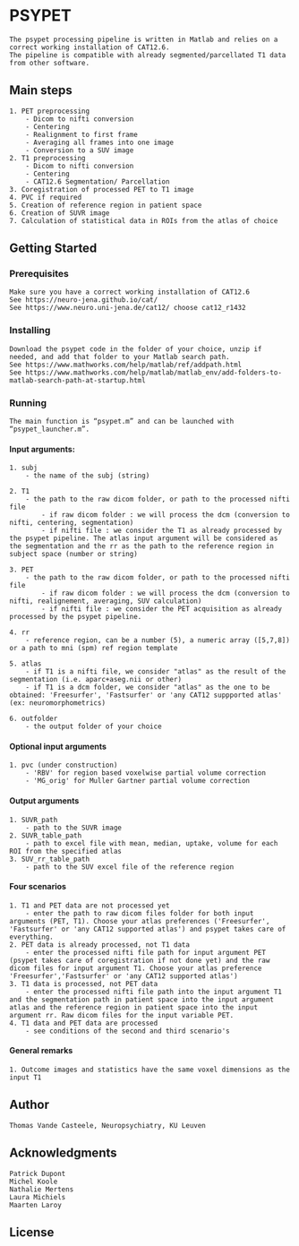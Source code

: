 # PSYPET

	The psypet processing pipeline is written in Matlab and relies on a correct working installation of CAT12.6.
	The pipeline is compatible with already segmented/parcellated T1 data from other software.

## Main steps

	1. PET preprocessing
		- Dicom to nifti conversion
		- Centering
		- Realignment to first frame
		- Averaging all frames into one image
		- Conversion to a SUV image
	2. T1 preprocessing
		- Dicom to nifti conversion
		- Centering
		- CAT12.6 Segmentation/ Parcellation 
	3. Coregistration of processed PET to T1 image
	4. PVC if required
	5. Creation of reference region in patient space
	6. Creation of SUVR image
	7. Calculation of statistical data in ROIs from the atlas of choice


## Getting Started


### Prerequisites

	Make sure you have a correct working installation of CAT12.6
	See https://neuro-jena.github.io/cat/
	See https://www.neuro.uni-jena.de/cat12/ choose cat12_r1432

### Installing

	Download the psypet code in the folder of your choice, unzip if needed, and add that folder to your Matlab search path.
	See https://www.mathworks.com/help/matlab/ref/addpath.html
	See https://www.mathworks.com/help/matlab/matlab_env/add-folders-to-matlab-search-path-at-startup.html

### Running 

	The main function is “psypet.m” and can be launched with “psypet_launcher.m”. 


#### Input arguments:
 
	1. subj
		- the name of the subj (string)
 
	2. T1
		- the path to the raw dicom folder, or path to the processed nifti file
        	- if raw dicom folder : we will process the dcm (conversion to nifti, centering, segmentation)
        	- if nifti file : we consider the T1 as already processed by the psypet pipeline. The atlas input argument will be considered as the segmentation and the rr as the path to the reference region in subject space (number or string)
  
	3. PET
		- the path to the raw dicom folder, or path to the processed nifti file
        	- if raw dicom folder : we will process the dcm (conversion to nifti, realignement, averaging, SUV calculation)
        	- if nifti file : we consider the PET acquisition as already processed by the psypet pipeline.
  
	4. rr
		- reference region, can be a number (5), a numeric array ([5,7,8]) or a path to mni (spm) ref region template
  
	5. atlas
        - if T1 is a nifti file, we consider "atlas" as the result of the segmentation (i.e. aparc+aseg.nii or other)
        - if T1 is a dcm folder, we consider "atlas" as the one to be obtained: 'Freesurfer', 'Fastsurfer' or 'any CAT12 suppported atlas' (ex: neuromorphometrics)

	6. outfolder
		- the output folder of your choice

#### Optional input arguments
	1. pvc (under construction)
		- 'RBV' for region based voxelwise partial volume correction
		- 'MG_orig' for Muller Gartner partial volume correction

#### Output arguments

    1. SUVR_path
		- path to the SUVR image
    2. SUVR_table_path
		- path to excel file with mean, median, uptake, volume for each ROI from the specified atlas
	3. SUV_rr_table_path
		- path to the SUV excel file of the reference region

#### Four scenarios

	1. T1 and PET data are not processed yet
		- enter the path to raw dicom files folder for both input arguments (PET, T1). Choose your atlas preferences ('Freesurfer', 'Fastsurfer' or 'any CAT12 supported atlas') and psypet takes care of everything.
	2. PET data is already processed, not T1 data
		- enter the processed nifti file path for input argument PET (psypet takes care of coregistration if not done yet) and the raw dicom files for input argument T1. Choose your atlas preference 'Freesurfer','Fastsurfer' or 'any CAT12 supported atlas')
	3. T1 data is processed, not PET data
		- enter the processed nifti file path into the input argument T1 and the segmentation path in patient space into the input argument atlas and the reference region in patient space into the input argument rr. Raw dicom files for the input variable PET.
	4. T1 data and PET data are processed
		- see conditions of the second and third scenario's

#### General remarks

    1. Outcome images and statistics have the same voxel dimensions as the input T1

## Author

	Thomas Vande Casteele, Neuropsychiatry, KU Leuven

## Acknowledgments

	Patrick Dupont
	Michel Koole
	Nathalie Mertens
	Laura Michiels
	Maarten Laroy

## License
